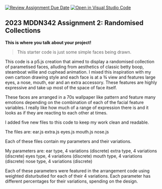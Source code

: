 [![Review Assignment Due Date](https://classroom.github.com/assets/deadline-readme-button-8d59dc4de5201274e310e4c54b9627a8934c3b88527886e3b421487c677d23eb.svg)](https://classroom.github.com/a/TMOxyln0)
[![Open in Visual Studio Code](https://classroom.github.com/assets/open-in-vscode-c66648af7eb3fe8bc4f294546bfd86ef473780cde1dea487d3c4ff354943c9ae.svg)](https://classroom.github.com/online_ide?assignment_repo_id=10649574&assignment_repo_type=AssignmentRepo)
## 2023 MDDN342 Assignment 2: Randomised Collections
**This is where you talk about your project!**

>This starter code is just some simple faces being drawn. 

This code is a p5.js creation that aimed to display a randomised collection of parametised faces, alluding from aesthetics of classic betty boop, steamboat willie and cuphead animation. I mixed this inspiration with my own cartoon drawing style and each face is at a ¾ view and features large eyes, a nose, mouth, ear and an extra accessory. These features are highly expressive and take up most of the space of face itself.

These faces are arranged in a 70s wallpaper like pattern and feature many emotions depending on the combination of each of the facial feature variables. I really like how much of a range of expression there is and it looks as if they are reacting to each other at times.


I added five new files to this code to keep my work clean and readable.

The files are:
ear.js
extra.js
eyes.js
mouth.js
nose.js

Each of these files contain my parameters and their variations.

My parameters are:
ear type, 4 variations (discrete)
extra type, 4 variations (discrete)
eyes type, 4 variations (discrete)
mouth type, 4 variations (discrete)
nose type, 4 variations (discrete)

Each of these parameters were featured in the arrangement code using weighted disturbutied for each of their 4 variations. Each parameter has different percentages for their variations, spending on the design.
